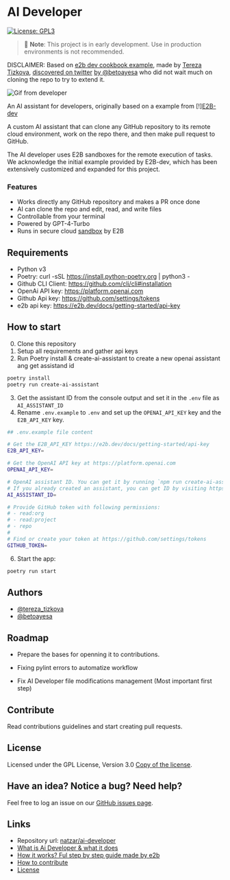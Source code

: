 # AI Developer
[![License: GPL3](https://img.shields.io/github/license/natzar/ai-developer)](https://github.com/natzar/ai-developer/blob/main/LICENSE.md)
> 🚧 **Note**: This project is in early development. Use in production environments is not recommended.

DISCLAIMER: Based on [e2b dev cookbook example](https://github.com/e2b-dev/e2b-cookbook/tree/main/guides/ai-github-developer-py), made by [Tereza Tizkova](https://twitter.com/tereza_tizkova), [discovered on twitter](https://twitter.com/tereza_tizkova/status/1737185638141644995) [by @betoayesa](https://twitter.com/betoayesa) who did not wait much on cloning the repo to try to extend it.

![Gif from developer](assets/run_example.gif)

An AI assistant for developers, originally based on a example from  [!][E2B-dev](https://e2b.dev) 

A custom AI assistant that can clone any GitHub repository to its remote cloud environment, work on the repo there, and then make pull request to GitHub.

The AI developer uses E2B sandboxes for the remote execution of tasks. We acknowledge the initial example provided by E2B-dev, which has been extensively customized and expanded for this project.

### Features
- Works directly any GitHub repository and makes a PR once done
- AI can clone the repo and edit, read, and write files
- Controllable from your terminal
- Powered by GPT-4-Turbo
- Runs in secure cloud [sandbox](https://e2b.dev/docs) by E2B

## Requirements
- Python v3
- Poetry: curl -sSL https://install.python-poetry.org | python3 -
- Github CLI Client: https://github.com/cli/cli#installation 
- OpenAi API key: https://platform.openai.com
- Github Api key: https://github.com/settings/tokens
- e2b api key: https://e2b.dev/docs/getting-started/api-key

## How to start
0. Clone this repository
1. Setup all requirements and gather api keys
2. Run Poetry install & create-ai-assistant to create a new openai assistant ang get assistand id
```sh
poetry install
poetry run create-ai-assistant
```
3. Get the assistant ID from the console output and set it in the `.env` file as `AI_ASSISTANT_ID`
4. Rename `.env.example` to `.env` and set up the `OPENAI_API_KEY` key and the `E2B_API_KEY` key. 

```sh
## .env.example file content

# Get the E2B_API_KEY https://e2b.dev/docs/getting-started/api-key
E2B_API_KEY=

# Get the OpenAI API key at https://platform.openai.com
OPENAI_API_KEY=

# OpenAI assistant ID. You can get it by running `npm run create-ai-assistant` and copying the ID from the output.
# If you already created an assistant, you can get ID by visiting https://platform.openai.com/assistants
AI_ASSISTANT_ID=

# Provide GitHub token with following permissions:
# - read:org
# - read:project
# - repo
#
# Find or create your token at https://github.com/settings/tokens
GITHUB_TOKEN=
```

6. Start the app:
```sh
poetry run start
```
## Authors

- [@tereza_tizkova](https://twitter.com/tereza_tizkova)
- [@betoayesa](https://twitter.com/betoayesa)

## Roadmap

- Prepare the bases for openning it to contributions.
- Fixing pylint errors to automatize workflow

- Fix AI Developer file modifications management (Most important first step)

## Contribute

Read contributions guidelines and start creating pull requests.



## License
Licensed under the GPL License, Version 3.0 [Copy of the license](LICENSE).


## Have an idea? Notice a bug? Need help?

Feel free to log an issue on our [GitHub issues page](https://github.com/natzar/ai-developer/issues). 

## Links

- Repository url: [natzar/ai-developer](https://github.com/natzar/ai-developer)
- [What is Ai Developer & what it does](#stripe-pad)
- [How it works? Ful step by step guide made by e2b](https://github.com/e2b-dev/e2b-cookbook/blob/main/guides/ai-github-developer-py/guide/README.md)
- [How to contribute](#how-to-contribute)
- [License](#license)

